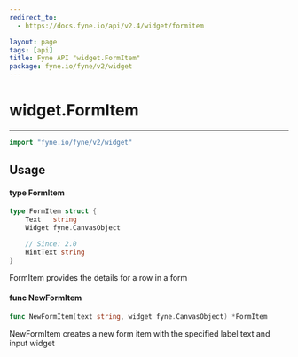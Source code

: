 ```yaml
---
redirect_to:
  - https://docs.fyne.io/api/v2.4/widget/formitem

layout: page
tags: [api]
title: Fyne API "widget.FormItem"
package: fyne.io/fyne/v2/widget
---
```

# widget.FormItem
---

```go
import "fyne.io/fyne/v2/widget"
```

## Usage

#### type FormItem

```go
type FormItem struct {
	Text   string
	Widget fyne.CanvasObject

	// Since: 2.0
	HintText string
}
```

FormItem provides the details for a row in a form

#### func  NewFormItem

```go
func NewFormItem(text string, widget fyne.CanvasObject) *FormItem
```
NewFormItem creates a new form item with the specified label text and input widget
